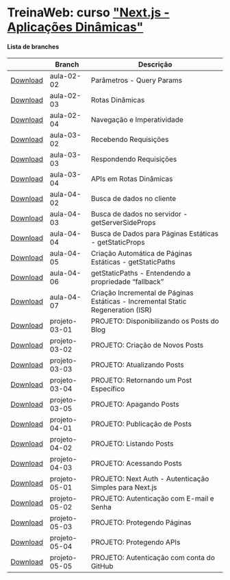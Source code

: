 
# TreinaWeb: curso ["Next.js - Aplicações Dinâmicas"](https://www.treinaweb.com.br/curso/)



#### Lista de branches
|  | Branch | Descrição |
| ------ | ------ |  ------ | 
[Download](https://github.com/treinaweb/treinaweb-nextjs-aplicacoes-dinamicas/archive/aula-02-02.zip)    |  aula-02-02     | Parâmetros - Query Params |
[Download](https://github.com/treinaweb/treinaweb-nextjs-aplicacoes-dinamicas/archive/aula-02-03.zip)    |  aula-02-03     | Rotas Dinâmicas |
[Download](https://github.com/treinaweb/treinaweb-nextjs-aplicacoes-dinamicas/archive/aula-02-04.zip)    |  aula-02-04     | Navegação e Imperatividade |
[Download](https://github.com/treinaweb/treinaweb-nextjs-aplicacoes-dinamicas/archive/aula-03-02.zip)    |  aula-03-02     | Recebendo Requisições |
[Download](https://github.com/treinaweb/treinaweb-nextjs-aplicacoes-dinamicas/archive/aula-03-03.zip)    |  aula-03-03     | Respondendo Requisições |
[Download](https://github.com/treinaweb/treinaweb-nextjs-aplicacoes-dinamicas/archive/aula-03-04.zip)    |  aula-03-04     | APIs em Rotas Dinâmicas |
[Download](https://github.com/treinaweb/treinaweb-nextjs-aplicacoes-dinamicas/archive/aula-04-02.zip)    |  aula-04-02     | Busca de dados no cliente |
[Download](https://github.com/treinaweb/treinaweb-nextjs-aplicacoes-dinamicas/archive/aula-04-03.zip)    |  aula-04-03     | Busca de dados no servidor - getServerSideProps |
[Download](https://github.com/treinaweb/treinaweb-nextjs-aplicacoes-dinamicas/archive/aula-04-04.zip)    |  aula-04-04     | Busca de Dados para Páginas Estáticas - getStaticProps |
[Download](https://github.com/treinaweb/treinaweb-nextjs-aplicacoes-dinamicas/archive/aula-04-05.zip)    |  aula-04-05     | Criação Automática de Páginas Estáticas - getStaticPaths |
[Download](https://github.com/treinaweb/treinaweb-nextjs-aplicacoes-dinamicas/archive/aula-04-06.zip)    |  aula-04-06     | getStaticPaths - Entendendo a propriedade “fallback” |
[Download](https://github.com/treinaweb/treinaweb-nextjs-aplicacoes-dinamicas/archive/aula-04-07.zip)    |  aula-04-07     | Criação Incremental de Páginas Estáticas - Incremental Static Regeneration (ISR) |
[Download](https://github.com/treinaweb/treinaweb-nextjs-aplicacoes-dinamicas/archive/projeto-03-01.zip)    |  projeto-03-01     | PROJETO: Disponibilizando os Posts do Blog |
[Download](https://github.com/treinaweb/treinaweb-nextjs-aplicacoes-dinamicas/archive/projeto-03-02.zip)    |  projeto-03-02     | PROJETO: Criação de Novos Posts |
[Download](https://github.com/treinaweb/treinaweb-nextjs-aplicacoes-dinamicas/archive/projeto-03-03.zip)    |  projeto-03-03     | PROJETO: Atualizando Posts |
[Download](https://github.com/treinaweb/treinaweb-nextjs-aplicacoes-dinamicas/archive/projeto-03-04.zip)    |  projeto-03-04     | PROJETO: Retornando um Post Específico |
[Download](https://github.com/treinaweb/treinaweb-nextjs-aplicacoes-dinamicas/archive/projeto-03-05.zip)    |  projeto-03-05     | PROJETO: Apagando Posts |
[Download](https://github.com/treinaweb/treinaweb-nextjs-aplicacoes-dinamicas/archive/projeto-04-01.zip)    |  projeto-04-01     | PROJETO: Publicação de Posts |
[Download](https://github.com/treinaweb/treinaweb-nextjs-aplicacoes-dinamicas/archive/projeto-04-02.zip)    |  projeto-04-02     | PROJETO: Listando Posts |
[Download](https://github.com/treinaweb/treinaweb-nextjs-aplicacoes-dinamicas/archive/projeto-04-03.zip)    |  projeto-04-03     | PROJETO: Acessando Posts |
[Download](https://github.com/treinaweb/treinaweb-nextjs-aplicacoes-dinamicas/archive/projeto-05-01.zip)    |  projeto-05-01     | PROJETO: Next Auth - Autenticação Simples para Next.js |
[Download](https://github.com/treinaweb/treinaweb-nextjs-aplicacoes-dinamicas/archive/projeto-05-02.zip)    |  projeto-05-02     | PROJETO: Autenticação com E-mail e Senha |
[Download](https://github.com/treinaweb/treinaweb-nextjs-aplicacoes-dinamicas/archive/projeto-05-03.zip)    |  projeto-05-03     | PROJETO: Protegendo Páginas |
[Download](https://github.com/treinaweb/treinaweb-nextjs-aplicacoes-dinamicas/archive/projeto-05-04.zip)    |  projeto-05-04     | PROJETO: Protegendo APIs |
[Download](https://github.com/treinaweb/treinaweb-nextjs-aplicacoes-dinamicas/archive/projeto-05-05.zip)    |  projeto-05-05     | PROJETO: Autenticação com conta do GitHub |
